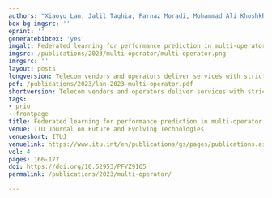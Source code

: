 ```yaml
---
authors: "Xiaoyu Lan, Jalil Taghia, Farnaz Moradi, Mohammad Ali Khoshkholghi, Edvin Listo Zec, Olof Mogren, Toktam Mahmoodi, Andreas Johnsson"
box-bg-imgsrc: ''
eprint: ''
generatebibtex: 'yes'
imgalt: Federated learning for performance prediction in multi-operator environments
imgsrc: /publications/2023/multi-operator/multi-operator.png
imrgsrc: ''
layout: posts
longversion: Telecom vendors and operators deliver services with strict requirements on performance, over complex and sometimes partly shared network infrastructures. A key enabler for network and service management in such environments is knowledge sharing, and the use of data-driven models for performance prediction, forecasting, and troubleshooting. In this paper, we outline a multi-operator service metrics prediction framework using federated learning that allows privacy-preserved knowledge-sharing across operators for improved model performance, and also reduced requirements on data transfer within an operator network. Federated learning is compared against local and central learning strategies for multi-operator performance prediction, and it is shown to balance the requirements on data privacy, model performance, and the network overhead. Further, the paper provides insights on how data heterogeneity affects model performance, where the conclusion is that standard federated learning has certain robustness to data heterogeneity. Finally, we discuss the challenges related to training a federated learning model with a limited budget on the communication rounds. The evaluation is performed using a set of realistic publicly available data traces, that are adapted specifically for the purpose of studying multi-operator service performance prediction.
pdf: /publications/2023/lan-2023-multi-operator.pdf
shortversion: Telecom vendors and operators deliver services with strict requirements on performance, over complex and sometimes partly shared network infrastructures. A key enabler for network and service management in such environments is knowledge sharing, and the use of data-driven models for performance prediction, forecasting, and troubleshooting. In this paper, we outline a multi-operator service metrics prediction framework using federated learning that allows privacy-preserved knowledge-sharing across operators for improved model performance, and also reduced requirements on data transfer within an operator network. Federated learning is compared against local and central learning strategies for multi-operator performance prediction, and it is shown to balance the requirements on data privacy, model performance, and the network overhead. Further, the paper provides insights on how data heterogeneity affects model performance, where the conclusion is that standard federated learning has certain robustness to data heterogeneity. Finally, we discuss the challenges related to training a federated learning model with a limited budget on the communication rounds. The evaluation is performed using a set of realistic publicly available data traces, that are adapted specifically for the purpose of studying multi-operator service performance prediction.
tags:
- prio
- frontpage
title: Federated learning for performance prediction in multi-operator environments
venue: ITU Journal on Future and Evolving Technologies
venueshort: ITUJ
venuelink: https://www.itu.int/en/publications/gs/pages/publications.aspx?parent=S-JNL-VOL4.ISSUE1-2023-A13&media=electronic
vol: 4
pages: 166-177
doi: https://doi.org/10.52953/PFYZ9165
permalink: /publications/2023/multi-operator/

---
```

